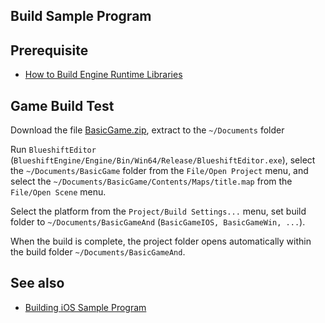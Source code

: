 Build Sample Program
--------------------

## Prerequisite

* [How to Build Engine Runtime Libraries](https://github.com/PolygonTek/BlueshiftEngine/wiki/How-to-Build-Engine-Runtime-Libraries)

## Game Build Test

Download the file [BasicGame.zip](https://github.com/PolygonTek/BlueshiftDocument/raw/master/BasicGame/BasicGame.zip),
extract to the `~/Documents` folder

Run `BlueshiftEditor` (`BlueshiftEngine/Engine/Bin/Win64/Release/BlueshiftEditor.exe`),
select the `~/Documents/BasicGame` folder from the `File/Open Project` menu,
and select the `~/Documents/BasicGame/Contents/Maps/title.map` from the `File/Open Scene` menu.


Select the platform from the `Project/Build Settings...` menu,
set build folder  to `~/Documents/BasicGameAnd` (`BasicGameIOS, BasicGameWin, ...`).

When the build is complete, the project folder opens automatically within the build folder `~/Documents/BasicGameAnd`.

## See also

* [Building iOS Sample Program](https://github.com/PolygonTek/BlueshiftDocument/blob/master/Build%20iOS.pdf)



